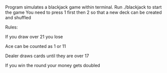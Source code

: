 Program simulates a blackjack game within terminal.
Run ./blackjack to start the game
You need to press 1 first then 2 so that a new deck can be created and shuffled

Rules:

If you draw over 21 you lose
  
Ace can be counted as 1 or 11
  
Dealer draws cards until they are over 17
  
If you win the round your money gets doubled
